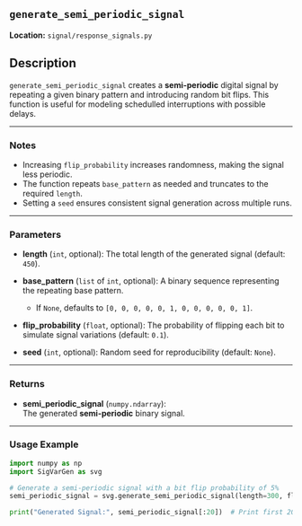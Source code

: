 ## `generate_semi_periodic_signal`

**Location:** `signal/response_signals.py`

## **Description**
`generate_semi_periodic_signal` creates a **semi-periodic** digital signal by repeating a given binary pattern and introducing random bit flips. This function is useful for modeling schedulled interruptions with possible delays.

---

### **Notes**
- Increasing `flip_probability` increases randomness, making the signal less periodic.
- The function repeats `base_pattern` as needed and truncates to the required `length`.
- Setting a `seed` ensures consistent signal generation across multiple runs.

---

### **Parameters**

- **length** (`int`, optional): The total length of the generated signal (default: `450`).

- **base_pattern** (`list` of `int`, optional): A binary sequence representing the repeating base pattern.  
  - If `None`, defaults to `[0, 0, 0, 0, 0, 1, 0, 0, 0, 0, 0, 1]`.

- **flip_probability** (`float`, optional): The probability of flipping each bit to simulate signal variations (default: `0.1`).

- **seed** (`int`, optional): Random seed for reproducibility (default: `None`).

---

### **Returns**

- **semi_periodic_signal** (`numpy.ndarray`):  
  The generated **semi-periodic** binary signal.

---

### **Usage Example**
```python
import numpy as np
import SigVarGen as svg

# Generate a semi-periodic signal with a bit flip probability of 5%
semi_periodic_signal = svg.generate_semi_periodic_signal(length=300, flip_probability=0.05)

print("Generated Signal:", semi_periodic_signal[:20])  # Print first 20 samples
```


